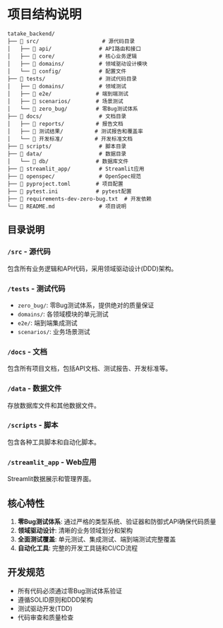 # 项目结构说明

```
tatake_backend/
├── 📁 src/                    # 源代码目录
│   ├── 📁 api/               # API路由和接口
│   ├── 📁 core/              # 核心业务逻辑
│   ├── 📁 domains/           # 领域驱动设计模块
│   └── 📁 config/            # 配置文件
├── 📁 tests/                 # 测试代码目录
│   ├── 📁 domains/           # 领域测试
│   ├── 📁 e2e/              # 端到端测试
│   ├── 📁 scenarios/        # 场景测试
│   └── 📁 zero_bug/         # 零Bug测试体系
├── 📁 docs/                  # 文档目录
│   ├── 📁 reports/          # 报告文档
│   ├── 📁 测试结果/          # 测试报告和覆盖率
│   └── 📁 开发标准/          # 开发标准文档
├── 📁 scripts/               # 脚本目录
├── 📁 data/                  # 数据目录
│   └── 📁 db/               # 数据库文件
├── 📁 streamlit_app/         # Streamlit应用
├── 📁 openspec/              # OpenSpec规范
├── 📄 pyproject.toml        # 项目配置
├── 📄 pytest.ini            # pytest配置
├── 📄 requirements-dev-zero-bug.txt  # 开发依赖
└── 📄 README.md              # 项目说明
```

## 目录说明

### `/src` - 源代码
包含所有业务逻辑和API代码，采用领域驱动设计(DDD)架构。

### `/tests` - 测试代码
- `zero_bug/`: 零Bug测试体系，提供绝对的质量保证
- `domains/`: 各领域模块的单元测试
- `e2e/`: 端到端集成测试
- `scenarios/`: 业务场景测试

### `/docs` - 文档
包含所有项目文档，包括API文档、测试报告、开发标准等。

### `/data` - 数据文件
存放数据库文件和其他数据文件。

### `/scripts` - 脚本
包含各种工具脚本和自动化脚本。

### `/streamlit_app` - Web应用
Streamlit数据展示和管理界面。

## 核心特性

1. **零Bug测试体系**: 通过严格的类型系统、验证器和防御式API确保代码质量
2. **领域驱动设计**: 清晰的业务领域划分和架构
3. **全面测试覆盖**: 单元测试、集成测试、端到端测试完整覆盖
4. **自动化工具**: 完整的开发工具链和CI/CD流程

## 开发规范

- 所有代码必须通过零Bug测试体系验证
- 遵循SOLID原则和DDD架构
- 测试驱动开发(TDD)
- 代码审查和质量检查